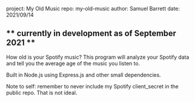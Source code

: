 project:	My Old Music
repo:		my-old-music
author:		Samuel Barrett
date:		2021/09/14

<h2>** currently in development as of September 2021 **</h2>

<text>How old is your Spotify music? This program will analyze your Spotify data and tell you the average age of the music you listen to.</text>

<text>Built in Node.js using Express.js and other small dependencies.</text>

<text>Note to self: remember to never include my Spotify client_secret in the public repo. That is not ideal.</text>
